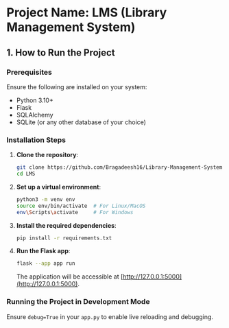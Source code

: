# Project Name: LMS (Library Management System)

## 1. How to Run the Project

### Prerequisites
Ensure the following are installed on your system:

- Python 3.10+
- Flask
- SQLAlchemy
- SQLite (or any other database of your choice)

### Installation Steps
1. **Clone the repository**:

    ```bash
    git clone https://github.com/Bragadeesh16/Library-Management-System.git
    cd LMS
    ```

2. **Set up a virtual environment**:

    ```bash
    python3 -m venv env
    source env/bin/activate  # For Linux/MacOS
    env\Scripts\activate     # For Windows
    ```

3. **Install the required dependencies**:

    ```bash
    pip install -r requirements.txt
    ```

4. **Run the Flask app**:

    ```bash
    flask --app app run
    ```

   The application will be accessible at [http://127.0.0.1:5000](http://127.0.0.1:5000).

### Running the Project in Development Mode
Ensure `debug=True` in your `app.py` to enable live reloading and debugging.

